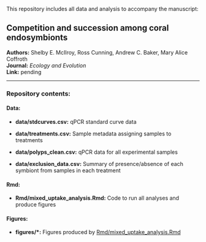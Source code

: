 This repository includes all data and analysis to accompany the manuscript:

## Competition and succession among coral endosymbionts

**Authors:** Shelby E. McIlroy, Ross Cunning, Andrew C. Baker, Mary Alice Coffroth  
**Journal:** *Ecology and Evolution*  
**Link:** pending

-----

### Repository contents:
#### Data:

* **data/stdcurves.csv:** qPCR standard curve data

* **data/treatments.csv:** Sample metadata assigning samples to treatments

* **data/polyps_clean.csv:** qPCR data for all experimental samples

* **data/exclusion_data.csv:** Summary of presence/absence of each symbiont from samples in each treatment


#### Rmd:

* **Rmd/mixed_uptake_analysis.Rmd:** Code to run all analyses and produce figures

#### Figures:
* **figures/\*:** Figures produced by [Rmd/mixed_uptake_analysis.Rmd](Rmd/mixed_uptake_analysis.Rmd)

